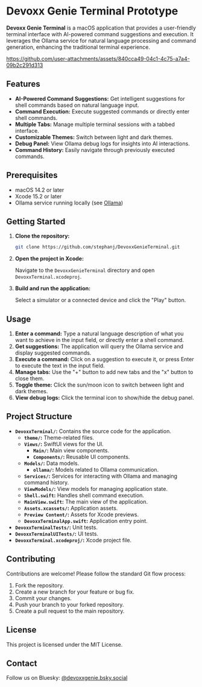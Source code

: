 # Devoxx Genie Terminal Prototype

**Devoxx Genie Terminal** is a macOS application that provides a user-friendly terminal interface with AI-powered command suggestions and execution. It leverages the Ollama service for natural language processing and command generation, enhancing the traditional terminal experience.

https://github.com/user-attachments/assets/840cca49-04c1-4c75-a7a4-09b2c291d313


## Features

-   **AI-Powered Command Suggestions:** Get intelligent suggestions for shell commands based on natural language input.
-   **Command Execution:** Execute suggested commands or directly enter shell commands.
-   **Multiple Tabs:** Manage multiple terminal sessions with a tabbed interface.
-   **Customizable Themes:** Switch between light and dark themes.
-   **Debug Panel:** View Ollama debug logs for insights into AI interactions.
-   **Command History:** Easily navigate through previously executed commands.

## Prerequisites

-   macOS 14.2 or later
-   Xcode 15.2 or later
-   Ollama service running locally (see [Ollama](https://ollama.com/))

## Getting Started

1. **Clone the repository:**

    ```bash
    git clone https://github.com/stephanj/DevoxxGenieTerminal.git
    ```

2. **Open the project in Xcode:**

    Navigate to the `DevoxxGenieTerminal` directory and open `DevoxxTerminal.xcodeproj`.

3. **Build and run the application:**

    Select a simulator or a connected device and click the "Play" button.

## Usage

1. **Enter a command:** Type a natural language description of what you want to achieve in the input field, or directly enter a shell command.
2. **Get suggestions:** The application will query the Ollama service and display suggested commands.
3. **Execute a command:** Click on a suggestion to execute it, or press Enter to execute the text in the input field.
4. **Manage tabs:** Use the "+" button to add new tabs and the "x" button to close them.
5. **Toggle theme:** Click the sun/moon icon to switch between light and dark themes.
6. **View debug logs:** Click the terminal icon to show/hide the debug panel.

## Project Structure

-   **`DevoxxTerminal/`:** Contains the source code for the application.
    -   **`theme/`:** Theme-related files.
    -   **`Views/`:** SwiftUI views for the UI.
        -   **`Main/`:** Main view components.
        -   **`Components/`:** Reusable UI components.
    -   **`Models/`:** Data models.
        -   **`ollama/`:** Models related to Ollama communication.
    -   **`Services/`:** Services for interacting with Ollama and managing command history.
    -   **`ViewModels/`:** View models for managing application state.
    -   **`Shell.swift`:** Handles shell command execution.
    -   **`MainView.swift`:** The main view of the application.
    -   **`Assets.xcassets/`:** Application assets.
    -   **`Preview Content/`:** Assets for Xcode previews.
    -   **`DevoxxTerminalApp.swift`:** Application entry point.
-   **`DevoxxTerminalTests/`:** Unit tests.
-   **`DevoxxTerminalUITests/`:** UI tests.
-   **`DevoxxTerminal.xcodeproj/`:** Xcode project file.

## Contributing

Contributions are welcome! Please follow the standard Git flow process:

1. Fork the repository.
2. Create a new branch for your feature or bug fix.
3. Commit your changes.
4. Push your branch to your forked repository.
5. Create a pull request to the main repository.

## License

This project is licensed under the MIT License.

## Contact

Follow us on Bluesky: [@devoxxgenie.bsky.social](https://bsky.app/profile/devoxxgenie.bsky.social)
